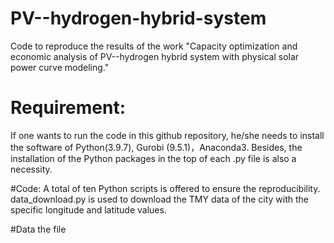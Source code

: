 # PV--hydrogen-hybrid-system
Code to reproduce the results of the work "Capacity optimization and economic analysis of PV--hydrogen hybrid system with physical solar power curve modeling."

# Requirement: 
If one wants to run the code in this github repository, he/she needs to install the software of Python(3.9.7), Gurobi (9.5.1)，Anaconda3. Besides, the installation of the Python packages in the top of each .py file is also a necessity. 

#Code:
A total of ten Python scripts is offered to ensure the reproducibility. data_download.py is used to download the TMY data of the city with the specific longitude and latitude values. 

#Data
the file 
